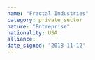 ```yaml
---
name: "Fractal Industries"
category: private_sector
nature: "Entreprise"
nationality: USA
alliance: 
date_signed: '2018-11-12'
---
```

    